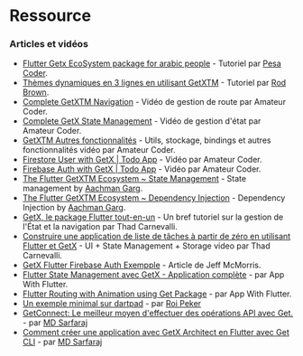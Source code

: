 # Ressource

### Articles et vidéos

- [Flutter Getx EcoSystem package for arabic people](https://www.youtube.com/playlist?list=PLV1fXIAyjeuZ6M8m56zajMUwu4uE3-SL0) - Tutoriel par [Pesa Coder](https://github.com/UsamaElgendy).
- [Thèmes dynamiques en 3 lignes en utilisant GetXTM](https://medium.com/swlh/flutter-dynamic-themes-in-3-lines-c3b375f292e3) - Tutoriel par [Rod Brown](https://github.com/RodBr).
- [Complete GetXTM Navigation](https://www.youtube.com/watch?v=RaqPIoJSTtI) - Vidéo de gestion de route par Amateur Coder.
- [Complete GetX State Management](https://www.youtube.com/watch?v=CNpXbeI_slw) - Vidéo de gestion d'état par Amateur Coder.
- [GetXTM Autres fonctionnalités](https://youtu.be/ttQtlX_Q0eU) - Utils, stockage, bindings et autres fonctionnalités vidéo par Amateur Coder.
- [Firestore User with GetX | Todo App](https://www.youtube.com/watch?v=BiV0DcXgk58) - Vidéo par Amateur Coder.
- [Firebase Auth with GetX | Todo App](https://www.youtube.com/watch?v=-H-T_BSgfOE) - Vidéo par Amateur Coder.
- [The Flutter GetXTM Ecosystem \~ State Management](https://medium.com/flutter-community/the-flutter-getx-ecosystem-state-management-881c7235511d) - State management by [Aachman Garg](https://github.com/imaachman).
- [The Flutter GetXTM Ecosystem \~ Dependency Injection](https://medium.com/flutter-community/the-flutter-getx-ecosystem-dependency-injection-8e763d0ec6b9) - Dependency Injection by [Aachman Garg](https://github.com/imaachman).
- [GetX, le package Flutter tout-en-un](https://www.youtube.com/watch?v=IYQgtu9TM74) - Un bref tutoriel sur la gestion de l'État et la navigation par Thad Carnevalli.
- [Construire une application de liste de tâches à partir de zéro en utilisant Flutter et GetX](https://www.youtube.com/watch?v=EcnqFasHf18) - UI + State Management + Storage video par Thad Carnevalli.
- [GetX Flutter Firebase Auth Exempple](https://medium.com/@jeffmcmorris/getx-flutter-firebase-auth-example-b383c1dd1de2) - Article de Jeff McMorris.
- [Flutter State Management avec GetX - Application complète](https://www.appwithflutter.com/flutter-state-management-with-getx/) - par App With Flutter.
- [Flutter Routing with Animation using Get Package](https://www.appwithflutter.com/flutter-routing-using-get-package/) - par App With Flutter.
- [Un exemple minimal sur dartpad](https://dartpad.dev/2b3d0d6f9d4e312c5fdbefc414c1727e?) - par [Roi Peker](https://github.com/roipeker)
- [GetConnect: Le meilleur moyen d'effectuer des opérations API avec Get.](https://absyz.com/getconnect-the-best-way-to-perform-api-operations-in-flutter-with-getx/) - par [MD Sarfaraj](https://github.com/socialmad)
- [Comment créer une application avec GetX Architect en Flutter avec Get CLI](https://www.youtube.com/watch?v=7mb4qBA7kTk\&t=1380s) - par [MD Sarfaraj](https://github.com/socialmad)
